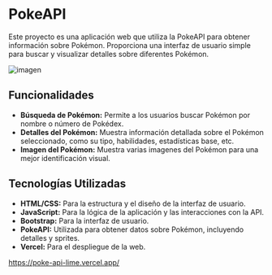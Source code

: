 # PokeAPI

Este proyecto es una aplicación web que utiliza la PokeAPI para obtener información sobre Pokémon. Proporciona una interfaz de usuario simple para buscar y visualizar detalles sobre diferentes Pokémon.

![imagen](imagenpokeapi)

## Funcionalidades

- **Búsqueda de Pokémon:** Permite a los usuarios buscar Pokémon por nombre o número de Pokédex.
- **Detalles del Pokémon:** Muestra información detallada sobre el Pokémon seleccionado, como su tipo, habilidades, estadísticas base, etc.
- **Imagen del Pokémon:** Muestra varias imagenes del Pokémon para una mejor identificación visual.

## Tecnologías Utilizadas

- **HTML/CSS:** Para la estructura y el diseño de la interfaz de usuario.
- **JavaScript:** Para la lógica de la aplicación y las interacciones con la API.
- **Bootstrap:** Para la interfaz de usuario. 
- **PokeAPI:** Utilizada para obtener datos sobre Pokémon, incluyendo detalles y sprites.
- **Vercel:** Para el despliegue de la web.


https://poke-api-lime.vercel.app/
